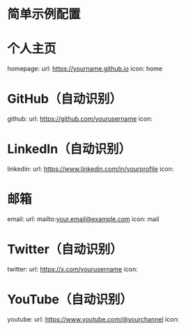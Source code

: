 # 简单示例配置

# 个人主页
homepage:
  url: https://yourname.github.io
  icon: home

# GitHub（自动识别）
github:
  url: https://github.com/yourusername
  icon:

# LinkedIn（自动识别）
linkedin:
  url: https://www.linkedin.com/in/yourprofile
  icon:

# 邮箱
email:
  url: mailto:your.email@example.com
  icon: mail

# Twitter（自动识别）
twitter:
  url: https://x.com/yourusername
  icon:

# YouTube（自动识别）
youtube:
  url: https://www.youtube.com/@yourchannel
  icon: